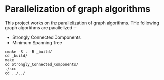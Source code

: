 # Parallelization of graph algorithms

This project works on the parallelization of graph algorithms. THe following graph algorithms are parallelized :-
- Strongly Connected Components
- Minimum Spanning Tree 

```
cmake -S . -B _build/
cd _build/
make
cd Strongly_Connected_Components/
./scc 
cd ../../

```